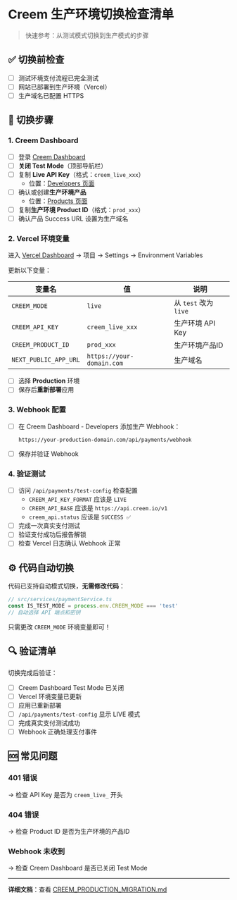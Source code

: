 # Creem 生产环境切换检查清单

> 快速参考：从测试模式切换到生产模式的步骤

## ✅ 切换前检查

- [ ] 测试环境支付流程已完全测试
- [ ] 网站已部署到生产环境（Vercel）
- [ ] 生产域名已配置 HTTPS

## 🔄 切换步骤

### 1. Creem Dashboard

- [ ] 登录 [Creem Dashboard](https://creem.io/dashboard)
- [ ] **关闭 Test Mode**（顶部导航栏）
- [ ] 复制 **Live API Key**（格式：`creem_live_xxx`）
  - 位置：[Developers 页面](https://creem.io/dashboard/developers)
- [ ] 确认或创建**生产环境产品**
  - 位置：[Products 页面](https://creem.io/dashboard/products)
- [ ] 复制**生产环境 Product ID**（格式：`prod_xxx`）
- [ ] 确认产品 Success URL 设置为生产域名

### 2. Vercel 环境变量

进入 [Vercel Dashboard](https://vercel.com/dashboard) → 项目 → Settings → Environment Variables

更新以下变量：

| 变量名 | 值 | 说明 |
|--------|-----|------|
| `CREEM_MODE` | `live` | 从 `test` 改为 `live` |
| `CREEM_API_KEY` | `creem_live_xxx` | 生产环境 API Key |
| `CREEM_PRODUCT_ID` | `prod_xxx` | 生产环境产品ID |
| `NEXT_PUBLIC_APP_URL` | `https://your-domain.com` | 生产域名 |

- [ ] 选择 **Production** 环境
- [ ] 保存后**重新部署**应用

### 3. Webhook 配置

- [ ] 在 Creem Dashboard - Developers 添加生产 Webhook：
  ```
  https://your-production-domain.com/api/payments/webhook
  ```
- [ ] 保存并验证 Webhook

### 4. 验证测试

- [ ] 访问 `/api/payments/test-config` 检查配置
  - `CREEM_API_KEY_FORMAT` 应该是 `LIVE`
  - `CREEM_API_BASE` 应该是 `https://api.creem.io/v1`
  - `creem_api.status` 应该是 `SUCCESS ✅`
- [ ] 完成一次真实支付测试
- [ ] 验证支付成功后报告解锁
- [ ] 检查 Vercel 日志确认 Webhook 正常

## ⚙️ 代码自动切换

代码已支持自动模式切换，**无需修改代码**：

```typescript
// src/services/paymentService.ts
const IS_TEST_MODE = process.env.CREEM_MODE === 'test'
// 自动选择 API 端点和密钥
```

只需更改 `CREEM_MODE` 环境变量即可！

## 🔍 验证清单

切换完成后验证：

- [ ] Creem Dashboard Test Mode 已关闭
- [ ] Vercel 环境变量已更新
- [ ] 应用已重新部署
- [ ] `/api/payments/test-config` 显示 LIVE 模式
- [ ] 完成真实支付测试成功
- [ ] Webhook 正确处理支付事件

## 🆘 常见问题

### 401 错误
→ 检查 API Key 是否为 `creem_live_` 开头

### 404 错误
→ 检查 Product ID 是否为生产环境的产品ID

### Webhook 未收到
→ 检查 Creem Dashboard 是否已关闭 Test Mode

---

**详细文档**：查看 [CREEM_PRODUCTION_MIGRATION.md](./CREEM_PRODUCTION_MIGRATION.md)

